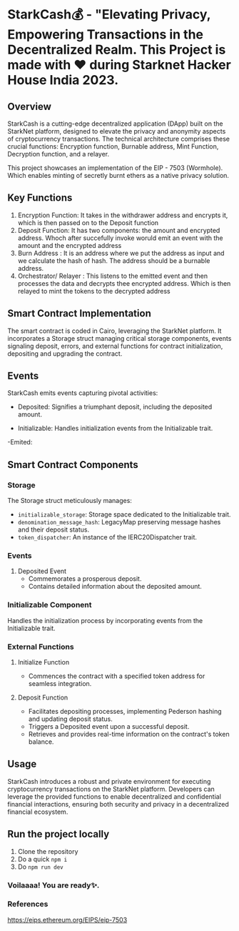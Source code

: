 
# StarkCash💰 -  "Elevating Privacy, Empowering Transactions in the Decentralized Realm. This Project is made with ❤️ during Starknet Hacker House India 2023.

## Overview

StarkCash is a cutting-edge decentralized application (DApp) built on the StarkNet platform, designed to elevate the privacy and anonymity aspects of cryptocurrency transactions. The technical architecture comprises these crucial functions: Encryption function, Burnable address, Mint Function, Decryption function, and a relayer.

This project showcases an implementation of the EIP - 7503 (Wormhole). Which enables minting of secretly burnt ethers as a native privacy solution.

## Key Functions
1. Encryption Function: It takes in the withdrawer address and encrypts it, which is then passed on to the Deposit function
2. Deposit Function: It has two components: the amount and encrypted address. Whoch after succefully invoke woruld emit an event with the amount and the encrypted address
3. Burn Address : It is an address where we put the address as input and we calculate the hash of hash. The address should be a burnable address.
5. Orchestrator/ Relayer : This listens to the emitted event and then processes the data and decrypts thee encrypted address. Which is then relayed to mint the tokens to the decrypted address
   
## Smart Contract Implementation

The smart contract is coded in Cairo, leveraging the StarkNet platform. It incorporates a Storage struct managing critical storage components, events signaling deposit, errors, and external functions for contract initialization, depositing and upgrading the contract.

## Events

StarkCash emits events capturing pivotal activities:
- Deposited: Signifies a triumphant deposit, including the deposited amount.

- Initializable: Handles initialization events from the Initializable trait.

-Emited:
## Smart Contract Components

### Storage

The Storage struct meticulously manages:
- `initializable_storage`: Storage space dedicated to the Initializable trait.
- `denomination_message_hash`: LegacyMap preserving message hashes and their deposit status.
- `token_dispatcher`: An instance of the IERC20Dispatcher trait.

### Events

1. Deposited Event
   - Commemorates a prosperous deposit.
   - Contains detailed information about the deposited amount.


### Initializable Component

Handles the initialization process by incorporating events from the Initializable trait.

### External Functions

1. Initialize Function
   - Commences the contract with a specified token address for seamless integration.

2. Deposit Function
   - Facilitates depositing processes, implementing Pederson hashing and updating deposit status.
   - Triggers a Deposited event upon a successful deposit.
   - Retrieves and provides real-time information on the contract's token balance.


## Usage

StarkCash introduces a robust and private environment for executing cryptocurrency transactions on the StarkNet platform. Developers can leverage the provided functions to enable decentralized and confidential financial interactions, ensuring both security and privacy in a decentralized financial ecosystem.

## Run the project locally
1. Clone the repository
2. Do a quick `npm i`
3. Do `npm run dev`
### Voilaaaa! You are ready✨.


### References 
https://eips.ethereum.org/EIPS/eip-7503
